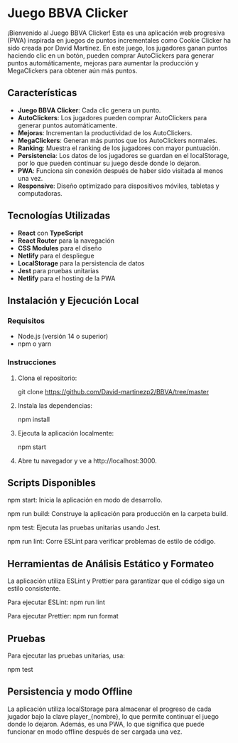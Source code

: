 # Juego BBVA Clicker

¡Bienvenido al Juego BBVA Clicker! Esta es una aplicación web progresiva (PWA) inspirada en juegos de puntos incrementales como Cookie Clicker ha sido creada por David Martinez. En este juego, los jugadores ganan puntos haciendo clic en un botón, pueden comprar AutoClickers para generar puntos automáticamente, mejoras para aumentar la producción y MegaClickers para obtener aún más puntos.

## Características

- **Juego BBVA Clicker**: Cada clic genera un punto.
- **AutoClickers**: Los jugadores pueden comprar AutoClickers para generar puntos automáticamente.
- **Mejoras**: Incrementan la productividad de los AutoClickers.
- **MegaClickers**: Generan más puntos que los AutoClickers normales.
- **Ranking**: Muestra el ranking de los jugadores con mayor puntuación.
- **Persistencia**: Los datos de los jugadores se guardan en el localStorage, por lo que pueden continuar su juego desde donde lo dejaron.
- **PWA**: Funciona sin conexión después de haber sido visitada al menos una vez.
- **Responsive**: Diseño optimizado para dispositivos móviles, tabletas y computadoras.

## Tecnologías Utilizadas

- **React** con **TypeScript**
- **React Router** para la navegación
- **CSS Modules** para el diseño
- **Netlify** para el despliegue
- **LocalStorage** para la persistencia de datos
- **Jest** para pruebas unitarias
- **Netlify** para el hosting de la PWA

## Instalación y Ejecución Local

### Requisitos

- Node.js (versión 14 o superior)
- npm o yarn

### Instrucciones

1. Clona el repositorio:

    git clone https://github.com/David-martinezp2/BBVA/tree/master
   
2. Instala las dependencias:

   npm install
   
3. Ejecuta la aplicación localmente:

   npm start

   
4. Abre tu navegador y ve a http://localhost:3000.


## Scripts Disponibles

npm start: Inicia la aplicación en modo de desarrollo.

npm run build: Construye la aplicación para producción en la carpeta build.

npm test: Ejecuta las pruebas unitarias usando Jest.

npm run lint: Corre ESLint para verificar problemas de estilo de código.


## Herramientas de Análisis Estático y Formateo

La aplicación utiliza ESLint y Prettier para garantizar que el código siga un estilo consistente.

Para ejecutar ESLint:
npm run lint

Para ejecutar Prettier:
npm run format


## Pruebas

Para ejecutar las pruebas unitarias, usa:

npm test

## Persistencia y modo Offline

La aplicación utiliza localStorage para almacenar el progreso de cada jugador bajo la clave player_{nombre}, lo que permite continuar el juego donde lo dejaron. Además, es una PWA, lo que significa que puede funcionar en modo offline después de ser cargada una vez.


